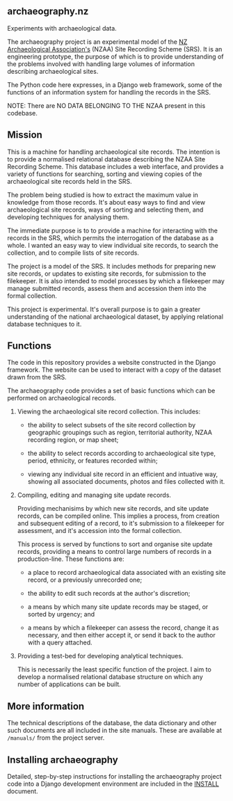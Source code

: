 archaeography.nz
----------------

Experiments with archaeological data.

The archaeography project is an experimental model of the [NZ
Archaeological Association's](http://nzarchaeology.org) (NZAA) Site
Recording Scheme (SRS). It is an engineering prototype, the purpose of
which is to provide understanding of the problems involved with
handling large volumes of information describing archaeological sites.

The Python code here expresses, in a Django web framework, some of the
functions of an information system for handling the records in the SRS.

NOTE: There are NO DATA BELONGING TO THE NZAA present in this
codebase. 


Mission
---------

This is a machine for handling archaeological site records. The
intention is to provide a normalised relational database describing
the NZAA Site Recording Scheme. This database includes a web
interface, and provides a variety of functions for searching, sorting
and viewing copies of the archaeological site records held in the SRS.

The problem being studied is how to extract the maximum value in
knowledge from those records. It's about easy ways to find and view
archaeological site records, ways of sorting and selecting them, and
developing techniques for analysing them.

The immediate purpose is to to provide a machine for interacting with
the records in the SRS, which permits the interrogation of the
database as a whole. I wanted an easy way to view individual site
records, to search the collection, and to compile lists of site
records.

The project is a model of the SRS. It includes methods for preparing
new site records, or updates to existing site records, for submission
to the filekeeper. It is also intended to model processes by which a
filekeeper may manage submitted records, assess them and accession them
into the formal collection.

This project is experimental. It's overall purpose is to gain a
greater understanding of the national archaeological dataset, by
applying relational database techniques to it.


Functions
---------

The code in this repository provides a website constructed in the
Django framework. The website can be used to interact with a copy of
the dataset drawn from the SRS.

The archaeography code provides a set of basic functions which can be
performed on archaeological records.


1.  Viewing the archaeological site record collection. This includes:

    -   the ability to select subsets of the site record collection by
        geographic groupings such as region, territorial authority,
        NZAA recording region, or map sheet;

    -   the ability to select records according to archaeological site
        type, period, ethnicity, or features recorded within;

    -   viewing any individual site record in an efficient and intuative
        way, showing all associated documents, photos and files
        collected with it.

1.  Compiling, editing and managing site update records.

    Providing mechanisims by which new site records, and site update
    records, can be compiled online. This implies a process, from
    creation and subsequent editing of a record, to it's submission to
    a filekeeper for assessment, and it's accession into the formal
    collection. 

    This process is served by functions to sort and organise site
    update records, providing a means to control large numbers of
    records in a production-line. These functions are:

    -   a place to record archaeological data associated with an
        existing site record, or a previously unrecorded one;

    -   the ability to edit such records at the author's discretion;

    -   a means by which many site update records may be staged, or sorted by
        urgency; and

    -   a means by which a filekeeper can assess the record, change it
        as necessary, and then either accept it, or send it back to the
        author with a query attached.

1.  Providing a test-bed for developing analytical techniques.

    This is necessarily the least specific function of the project. I
    aim to develop a normalised relational database structure on which
    any number of applications can be built. 


More information
----------------

The technical descriptions of the database, the data dictionary and
other such documents are all included in the site manuals. These are
available at `/manuals/` from the project server.


Installing archaeography
------------------------

Detailed, step-by-step instructions for installing the archaeography
project code into a Django development environment are included in the
[INSTALL](https://github.com/malcolmhutchinson/archaeography/blob/master/INSTALL.md)
document.
